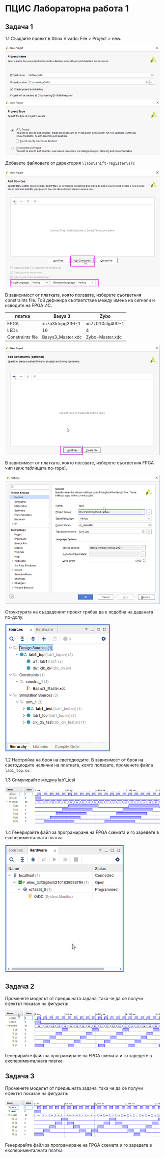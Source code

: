 # ПЦИС Лабораторна работа 1

## Задача 1

1.1 Създайте проект в Xilinx Vivado: File > Project > new. 

![](project-name.png)
![](project-type.png)

Добавете файловете от директория `\labs\shift-register\src`

![](add-source.png)

В зависимост от платката, която ползвате, изберете съответния constraints file. Той дефинира съответствие между имена на сигнали и изводите на FPGA ИС.

| платка | Basys 3 | Zybo |
| --- | --- | --- |
| FPGA | xc7a35tcpg236-1 | xc7z010clg400-1 |
| LEDs | 16 | 4 |
| Constraints file | Basys3_Master.xdc | Zybo-Master.xdc |

![](add-constrains.png)

В зависимост от платката, която ползвате, изберете съответния FPGA чип (виж таблицата по-горе).

![project settings](project_settings.png)

Структурата на създаденият проект трябва да е подобна на дадената по-долу:

![design structure](design_structure.png)

1.2 Настройка на броя на светодиодите. В зависимост от броя на светодиодите налични на платката, която ползвате, променете файла `lab1_top.sv`.

1.3 Симулирайте модула lab1_test

![lab1a simulation](lab1a_sim.png)

1.4 Генерирайте файл за програмиране на FPGA схемата и го заредете в експерименталната платка

![hardware manager](hardware_manager.png)


## Задача 2

Променете моделът от предишната задача, така че да се получи ефектът показан на фигурата:

![lab1b simulation](lab1b_sim.png)

Генерирайте файл за програмиране на FPGA схемата и го заредете в експерименталната платка

## Задача 3

Променете моделът от предишната задача, така че да се получи ефектът показан на фигурата:

![lab1b simulation](lab1c_sim.png)

Генерирайте файл за програмиране на FPGA схемата и го заредете в експерименталната платка

